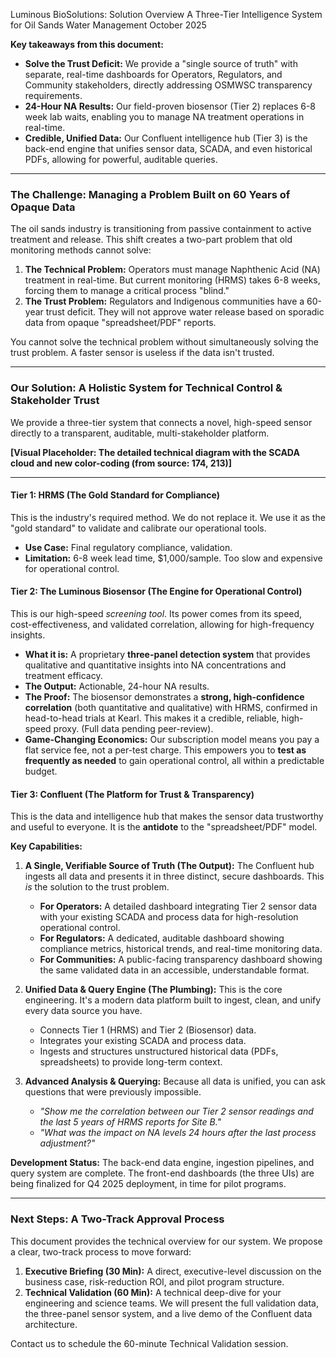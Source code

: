 Luminous BioSolutions: Solution Overview
A Three-Tier Intelligence System for Oil Sands Water Management
October 2025

**Key takeaways from this document:**
* **Solve the Trust Deficit:** We provide a "single source of truth" with separate, real-time dashboards for Operators, Regulators, and Community stakeholders, directly addressing OSMWSC transparency requirements. 
* **24-Hour NA Results:** Our field-proven biosensor (Tier 2) replaces 6-8 week lab waits, enabling you to manage NA treatment operations in real-time. 
* **Credible, Unified Data:** Our Confluent intelligence hub (Tier 3) is the back-end engine that unifies sensor data, SCADA, and even historical PDFs, allowing for powerful, auditable queries. 

---

### The Challenge: Managing a Problem Built on 60 Years of Opaque Data

The oil sands industry is transitioning from passive containment to active treatment and release. This shift creates a two-part problem that old monitoring methods cannot solve: 

1.  **The Technical Problem:** Operators must manage Naphthenic Acid (NA) treatment in real-time.  But current monitoring (HRMS) takes 6-8 weeks, forcing them to manage a critical process "blind." 
2.  **The Trust Problem:** Regulators and Indigenous communities have a 60-year trust deficit. They will not approve water release based on sporadic data from opaque "spreadsheet/PDF" reports. 

You cannot solve the technical problem without simultaneously solving the trust problem. A faster sensor is useless if the data isn't trusted. 

---

### Our Solution: A Holistic System for Technical Control & Stakeholder Trust

We provide a three-tier system that connects a novel, high-speed sensor directly to a transparent, auditable, multi-stakeholder platform. 

**[Visual Placeholder: The detailed technical diagram with the SCADA cloud and new color-coding (from source: 174, 213)]**

---

#### Tier 1: HRMS (The Gold Standard for Compliance)

This is the industry's required method. We do not replace it. We use it as the "gold standard" to validate and calibrate our operational tools. 
* **Use Case:** Final regulatory compliance, validation. 
* **Limitation:** 6-8 week lead time, $1,000/sample. Too slow and expensive for operational control. 

#### Tier 2: The Luminous Biosensor (The Engine for Operational Control)

This is our high-speed *screening tool*. Its power comes from its speed, cost-effectiveness, and validated correlation, allowing for high-frequency insights.

* **What it is:** A proprietary **three-panel detection system** that provides qualitative and quantitative insights into NA concentrations and treatment efficacy. 
* **The Output:** Actionable, 24-hour NA results. 
* **The Proof:** The biosensor demonstrates a **strong, high-confidence correlation** (both quantitative and qualitative) with HRMS, confirmed in head-to-head trials at Kearl. This makes it a credible, reliable, high-speed proxy. (Full data pending peer-review). 
* **Game-Changing Economics:** Our subscription model means you pay a flat service fee, not a per-test charge. This empowers you to **test as frequently as needed** to gain operational control, all within a predictable budget. 

#### Tier 3: Confluent (The Platform for Trust & Transparency)

This is the data and intelligence hub that makes the sensor data trustworthy and useful to everyone. It is the **antidote** to the "spreadsheet/PDF" model. 

**Key Capabilities:**

1.  **A Single, Verifiable Source of Truth (The Output):**
    The Confluent hub ingests all data and presents it in three distinct, secure dashboards.  This *is* the solution to the trust problem. 
    * **For Operators:** A detailed dashboard integrating Tier 2 sensor data with your existing SCADA and process data for high-resolution operational control. 
    * **For Regulators:** A dedicated, auditable dashboard showing compliance metrics, historical trends, and real-time monitoring data. 
    * **For Communities:** A public-facing transparency dashboard showing the same validated data in an accessible, understandable format. 

2.  **Unified Data & Query Engine (The Plumbing):**
    This is the core engineering.  It's a modern data platform built to ingest, clean, and unify every data source you have. 
    * Connects Tier 1 (HRMS) and Tier 2 (Biosensor) data. 
    * Integrates your existing SCADA and process data. 
    * Ingests and structures unstructured historical data (PDFs, spreadsheets) to provide long-term context. 

3.  **Advanced Analysis & Querying:**
    Because all data is unified, you can ask questions that were previously impossible. 
    * *"Show me the correlation between our Tier 2 sensor readings and the last 5 years of HRMS reports for Site B."* 
    * *"What was the impact on NA levels 24 hours after the last process adjustment?"* 

**Development Status:** The back-end data engine, ingestion pipelines, and query system are complete.  The front-end dashboards (the three UIs) are being finalized for Q4 2025 deployment, in time for pilot programs. 

---

### Next Steps: A Two-Track Approval Process

This document provides the technical overview for our system. We propose a clear, two-track process to move forward:

1.  **Executive Briefing (30 Min):** A direct, executive-level discussion on the business case, risk-reduction ROI, and pilot program structure. 
2.  **Technical Validation (60 Min):** A technical deep-dive for your engineering and science teams. We will present the full validation data, the three-panel sensor system, and a live demo of the Confluent data architecture. 

Contact us to schedule the 60-minute Technical Validation session.